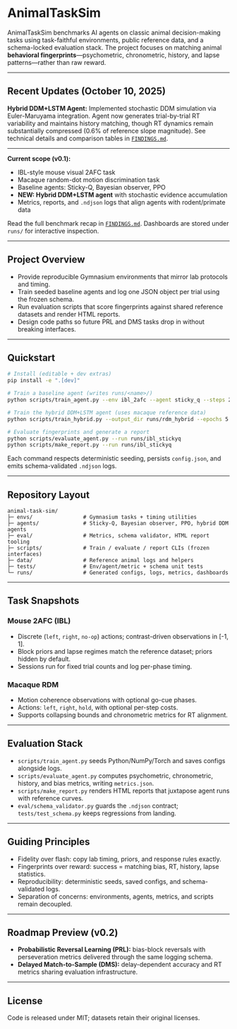 # AnimalTaskSim

AnimalTaskSim benchmarks AI agents on classic animal decision-making tasks using task-faithful environments, public reference data, and a schema-locked evaluation stack. The project focuses on matching animal **behavioral fingerprints**—psychometric, chronometric, history, and lapse patterns—rather than raw reward.

---

## Recent Updates (October 10, 2025)

**Hybrid DDM+LSTM Agent:** Implemented stochastic DDM simulation via Euler-Maruyama integration. Agent now generates trial-by-trial RT variability and maintains history matching, though RT dynamics remain substantially compressed (0.6% of reference slope magnitude). See technical details and comparison tables in [`FINDINGS.md`](FINDINGS.md).

---

**Current scope (v0.1):**

- IBL-style mouse visual 2AFC task
- Macaque random-dot motion discrimination task
- Baseline agents: Sticky-Q, Bayesian observer, PPO
- **NEW: Hybrid DDM+LSTM agent** with stochastic evidence accumulation
- Metrics, reports, and `.ndjson` logs that align agents with rodent/primate data

Read the full benchmark recap in [`FINDINGS.md`](FINDINGS.md). Dashboards are stored under `runs/` for interactive inspection.

---

## Project Overview

- Provide reproducible Gymnasium environments that mirror lab protocols and timing.
- Train seeded baseline agents and log one JSON object per trial using the frozen schema.
- Run evaluation scripts that score fingerprints against shared reference datasets and render HTML reports.
- Design code paths so future PRL and DMS tasks drop in without breaking interfaces.

---

## Quickstart

```bash
# Install (editable + dev extras)
pip install -e ".[dev]"

# Train a baseline agent (writes runs/<name>/)
python scripts/train_agent.py --env ibl_2afc --agent sticky_q --steps 2000 --out runs/ibl_stickyq

# Train the hybrid DDM+LSTM agent (uses macaque reference data)
python scripts/train_hybrid.py --output_dir runs/rdm_hybrid --epochs 5 --episodes 10

# Evaluate fingerprints and generate a report
python scripts/evaluate_agent.py --run runs/ibl_stickyq
python scripts/make_report.py --run runs/ibl_stickyq
```

Each command respects deterministic seeding, persists `config.json`, and emits schema-validated `.ndjson` logs.

---

## Repository Layout

```text
animal-task-sim/
├─ envs/                # Gymnasium tasks + timing utilities
├─ agents/              # Sticky-Q, Bayesian observer, PPO, hybrid DDM agents
├─ eval/                # Metrics, schema validator, HTML report tooling
├─ scripts/             # Train / evaluate / report CLIs (frozen interfaces)
├─ data/                # Reference animal logs and helpers
├─ tests/               # Env/agent/metric + schema unit tests
└─ runs/                # Generated configs, logs, metrics, dashboards
```

---

## Task Snapshots

### Mouse 2AFC (IBL)

- Discrete (`left`, `right`, `no-op`) actions; contrast-driven observations in [-1, 1].
- Block priors and lapse regimes match the reference dataset; priors hidden by default.
- Sessions run for fixed trial counts and log per-phase timing.

### Macaque RDM

- Motion coherence observations with optional go-cue phases.
- Actions: `left`, `right`, `hold`, with optional per-step costs.
- Supports collapsing bounds and chronometric metrics for RT alignment.

---

## Evaluation Stack

- `scripts/train_agent.py` seeds Python/NumPy/Torch and saves configs alongside logs.
- `scripts/evaluate_agent.py` computes psychometric, chronometric, history, and bias metrics, writing `metrics.json`.
- `scripts/make_report.py` renders HTML reports that juxtapose agent runs with reference curves.
- `eval/schema_validator.py` guards the `.ndjson` contract; `tests/test_schema.py` keeps regressions from landing.

---

## Guiding Principles

- Fidelity over flash: copy lab timing, priors, and response rules exactly.
- Fingerprints over reward: success = matching bias, RT, history, lapse statistics.
- Reproducibility: deterministic seeds, saved configs, and schema-validated logs.
- Separation of concerns: environments, agents, metrics, and scripts remain decoupled.

---

## Roadmap Preview (v0.2)

- **Probabilistic Reversal Learning (PRL):** bias-block reversals with perseveration metrics delivered through the same logging schema.
- **Delayed Match-to-Sample (DMS):** delay-dependent accuracy and RT metrics sharing evaluation infrastructure.

---

## License

Code is released under MIT; datasets retain their original licenses.

